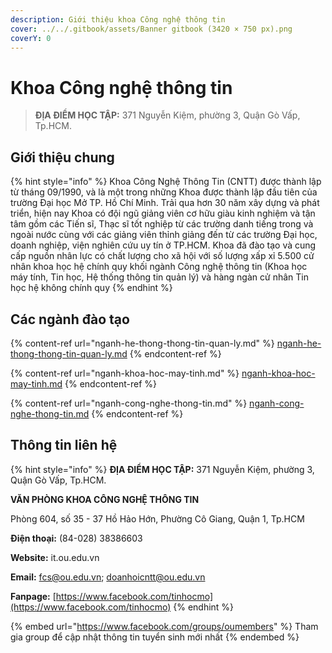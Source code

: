 ```yaml
---
description: Giới thiệu khoa Công nghệ thông tin
cover: ../../.gitbook/assets/Banner gitbook (3420 × 750 px).png
coverY: 0
---
```


# Khoa Công nghệ thông tin

> **ĐỊA ĐIỂM HỌC TẬP:** 371 Nguyễn Kiệm, phường 3, Quận Gò Vấp, Tp.HCM.

## **Giới thiệu chung**

{% hint style="info" %}
Khoa Công Nghệ Thông Tin (CNTT) được thành lập từ tháng 09/1990, và là một trong những Khoa được thành lập đầu tiên của trường Đại học Mở TP. Hồ Chí Minh. Trải qua hơn 30 năm xây dựng và phát triển, hiện nay Khoa có đội ngũ giảng viên cơ hữu giàu kinh nghiệm và tận tâm gồm các Tiến sĩ, Thạc sĩ tốt nghiệp từ các trường danh tiếng trong và ngoài nước cùng với các giảng viên thỉnh giảng đến từ các trường Đại học, doanh nghiệp, viện nghiên cứu uy tín ở TP.HCM. Khoa đã đào tạo và cung cấp nguồn nhân lực có chất lượng cho xã hội với số lượng xấp xỉ 5.500 cử nhân khoa học hệ chính quy khối ngành Công nghệ thông tin (Khoa học máy tính, Tin học, Hệ thống thông tin quản lý) và hàng ngàn cử nhân Tin học hệ không chính quy
{% endhint %}

## Các ngành đào tạo

{% content-ref url="nganh-he-thong-thong-tin-quan-ly.md" %}
[nganh-he-thong-thong-tin-quan-ly.md](nganh-he-thong-thong-tin-quan-ly.md)
{% endcontent-ref %}

{% content-ref url="nganh-khoa-hoc-may-tinh.md" %}
[nganh-khoa-hoc-may-tinh.md](nganh-khoa-hoc-may-tinh.md)
{% endcontent-ref %}

{% content-ref url="nganh-cong-nghe-thong-tin.md" %}
[nganh-cong-nghe-thong-tin.md](nganh-cong-nghe-thong-tin.md)
{% endcontent-ref %}

## Thông tin liên hệ

{% hint style="info" %}
**ĐỊA ĐIỂM HỌC TẬP:** 371 Nguyễn Kiệm, phường 3, Quận Gò Vấp, Tp.HCM.

**VĂN PHÒNG KHOA CÔNG NGHỆ THÔNG TIN**

Phòng 604, số 35 - 37 Hồ Hảo Hớn, Phường Cô Giang, Quận 1, Tp.HCM

**Điện thoại:** (84-028) 38386603

**Website:** it.ou.edu.vn

**Email:** fcs@ou.edu.vn; doanhoicntt@ou.edu.vn

**Fanpage:** [https://www.facebook.com/tinhocmo](https://www.facebook.com/tinhocmo)
{% endhint %}

{% embed url="https://www.facebook.com/groups/oumembers" %}
Tham gia group để cập nhật thông tin tuyển sinh mới nhất
{% endembed %}
